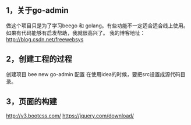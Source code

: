 ## 1，关于go-admin

做这个项目只是为了学习beego 和 golang。有些功能不一定适合适合线上使用。
如果有代码能够有启发帮助，我就很高兴了。
我的博客地址：
http://blog.csdn.net/freewebsys

## 2，创建工程的过程
创建项目
bee new go-admin
配置
在使用idea的时候，要把src设置成源代码目录。

## 3，页面的构建
http://v3.bootcss.com/
https://jquery.com/download/

